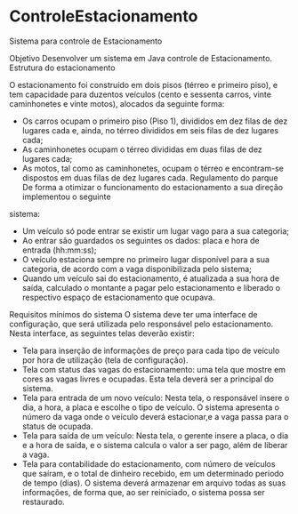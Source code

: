 # ControleEstacionamento
Sistema para controle de Estacionamento


Objetivo
Desenvolver um sistema em Java controle de Estacionamento.
Estrutura do estacionamento

O estacionamento foi construído em dois pisos (térreo e primeiro piso), e tem capacidade para
duzentos veículos (cento e sessenta carros, vinte caminhonetes e vinte motos), alocados da
seguinte forma:
- Os carros ocupam o primeiro piso (Piso 1), divididos em dez filas de dez lugares cada e, ainda,
no térreo divididos em seis filas de dez lugares cada;
- As caminhonetes ocupam o térreo divididas em duas filas de dez lugares cada;
- As motos, tal como as caminhonetes, ocupam o térreo e encontram-se dispostos em duas filas
de dez lugares cada.
Regulamento do parque
De forma a otimizar o funcionamento do estacionamento a sua direção implementou o seguinte

sistema:
- Um veículo só pode entrar se existir um lugar vago para a sua categoria;
- Ao entrar são guardados os seguintes os dados: placa e hora de entrada (hh:mm:ss);
- O veículo estaciona sempre no primeiro lugar disponível para a sua categoria, de acordo com a
vaga disponibilizada pelo sistema;
- Quando um veículo sai do estacionamento, é atualizada a sua hora de saída, calculado o
montante a pagar pelo estacionamento e liberado o respectivo espaço de estacionamento que
ocupava.

Requisitos mínimos do sistema
O sistema deve ter uma interface de configuração, que será utilizada pelo responsável pelo
estacionamento. Nesta interface, as seguintes telas deverão existir:
- Tela para inserção de informações de preço para cada tipo de veículo por hora de utilização
(tela de configuração).
- Tela com status das vagas do estacionamento: uma tela que mostre em cores as vagas livres
e ocupadas. Esta tela deverá ser a principal do sistema.
- Tela para entrada de um novo veículo: Nesta tela, o responsável insere o dia, a hora, a placa
e escolhe o tipo de veículo. O sistema apresenta o número da vaga onde o veículo deverá
estacionar,e a vaga passa para o status de ocupada.
- Tela para saída de um veículo: Nesta tela, o gerente insere a placa, o dia e a hora de saída, e
o sistema calcula o valor a ser pago, além de liberar a vaga.
- Tela para contabilidade do estacionamento, com número de veículos que saíram, e o total de
dinheiro recebido, em um determinado período de tempo (dias).
O sistema deverá armazenar em arquivo todas as suas informações, de forma que, ao ser
reiniciado, o sistema possa ser restaurado.
